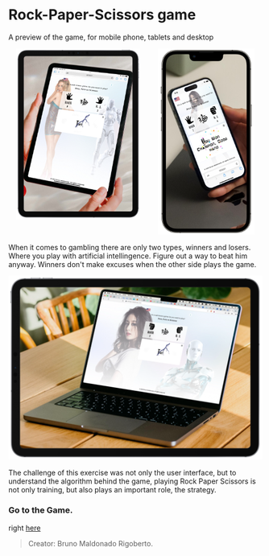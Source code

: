 # Rock-Paper-Scissors game

A preview of the game, for mobile phone, tablets and desktop

<!-- <p align="center">
  <img src="./assets/rps.gif" alt="animated">
</p> -->
<div align="center">
  <img src="./assets/tab.PNG" valign="top"  style="width: 49%;" alt="tablet">
  &nbsp; &nbsp; &nbsp; &nbsp;
  <img src="./assets/mobile.PNG" style="width: 38%;" alt="mobile">
</div>

<!-- <table>
  <tr style="border: none; background: transparent;">
    <td style="border: none;" valign="top"><img src="./assets/tablet.PNG" alt="tablet"></td>
    <td style="border: none;" valign="top"><img src="./assets/mob.PNG" alt="mobile"></td>
  </tr>
</table> -->

When it comes to gambling there are only two types, winners and losers. Where you play with artificial intellingence. Figure out a way to beat him anyway. Winners don't make excuses when the other side plays the game.

<p align = "center">
  <img src="./assets/ipad.PNG" alt="Start the Game">
</p>

The challenge of this exercise was not only the user interface, but to understand the algorithm behind the game, playing Rock Paper Scissors is not only training, but also plays an important role, the strategy.

### Go to the Game.

<p>right <a href="https://brunomaldonado.github.io/App/" target="_blank">here</a></p>

> Creator: Bruno Maldonado Rigoberto.
